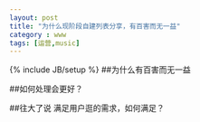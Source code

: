 ```yaml
---
layout: post
title: "为什么现阶段自建列表分享，有百害而无一益"
category : www
tags: [运营,music]
---
```

{% include JB/setup %}
##为什么有百害而无一益

##如何处理会更好？

##往大了说
满足用户逛的需求，如何满足？

